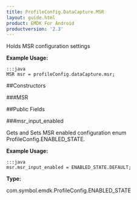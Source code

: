 ```yaml
---
title: ProfileConfig.DataCapture.MSR
layout: guide.html
product: EMDK For Android
productversion: '2.3'
---
```


Holds MSR configuration settings

 

**Example Usage:**
	
	:::java	
	MSR msr = profileConfig.dataCapture.msr;


##Constructors

###MSR



##Public Fields

###msr_input_enabled

Gets and Sets MSR enabled configuration enum  ProfileConfig.ENABLED_STATE.

 

**Example Usage:**
	
	:::java	
	msr.msr_input_enabled = ENABLED_STATE.DEFAULT;


**Type:**

com.symbol.emdk.ProfileConfig.ENABLED_STATE










